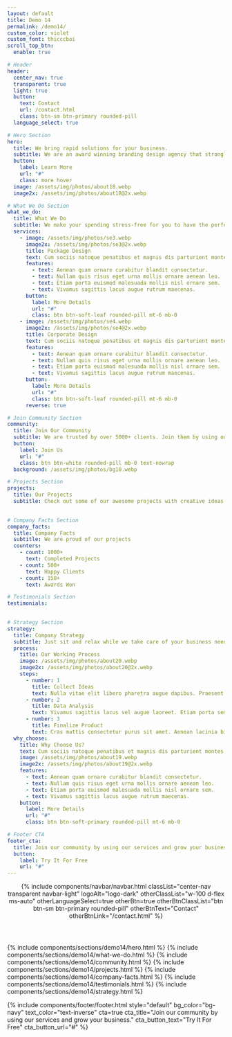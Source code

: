```yaml
---
layout: default
title: Demo 14
permalink: /demo14/
custom_color: violet
custom_font: thicccboi
scroll_top_btn:
  enable: true

# Header
header:
  center_nav: true
  transparent: true
  light: true
  button:
    text: Contact
    url: /contact.html
    class: btn-sm btn-primary rounded-pill
  language_select: true

# Hero Section
hero:
  title: We bring rapid solutions for your business.
  subtitle: We are an award winning branding design agency that strongly believes in the power of creative ideas.
  button:
    label: Learn More
    url: "#"
    class: more hover
  image: /assets/img/photos/about18.webp
  image2x: /assets/img/photos/about18@2x.webp

# What We Do Section
what_we_do:
  title: What We Do
  subtitle: We make your spending stress-free for you to have the perfect control.
  services:
    - image: /assets/img/photos/se3.webp
      image2x: /assets/img/photos/se3@2x.webp
      title: Package Design
      text: Cum sociis natoque penatibus et magnis dis parturient montes, nascetur ridiculus mus. Cras justo odio, dapibus ac facilisis in, egestas eget quam. Praesent commodo cursus magna, vel scelerisque nisl consectetur et. Maecenas faucibus mollis interdum. Maecenas sed diam eget risus varius.
      features:
        - text: Aenean quam ornare curabitur blandit consectetur.
        - text: Nullam quis risus eget urna mollis ornare aenean leo.
        - text: Etiam porta euismod malesuada mollis nisl ornare sem.
        - text: Vivamus sagittis lacus augue rutrum maecenas.
      button:
        label: More Details
        url: "#"
        class: btn btn-soft-leaf rounded-pill mt-6 mb-0
    - image: /assets/img/photos/se4.webp
      image2x: /assets/img/photos/se4@2x.webp
      title: Corporate Design
      text: Cum sociis natoque penatibus et magnis dis parturient montes, nascetur ridiculus mus. Cras justo odio, dapibus ac facilisis in, egestas eget quam. Praesent commodo cursus magna, vel scelerisque nisl consectetur et.
      features:
        - text: Aenean quam ornare curabitur blandit consectetur.
        - text: Nullam quis risus eget urna mollis ornare aenean leo.
        - text: Etiam porta euismod malesuada mollis nisl ornare sem.
        - text: Vivamus sagittis lacus augue rutrum maecenas.
      button:
        label: More Details
        url: "#"
        class: btn btn-soft-leaf rounded-pill mt-6 mb-0
      reverse: true

# Join Community Section
community:
  title: Join Our Community
  subtitle: We are trusted by over 5000+ clients. Join them by using our services and grow your business.
  button:
    label: Join Us
    url: "#"
    class: btn btn-white rounded-pill mb-0 text-nowrap
  background: /assets/img/photos/bg10.webp

# Projects Section
projects:
  title: Our Projects
  subtitle: Check out some of our awesome projects with creative ideas and great design.
  

# Company Facts Section
company_facts:
  title: Company Facts
  subtitle: We are proud of our projects
  counters:
    - count: 1000+
      text: Completed Projects
    - count: 500+
      text: Happy Clients
    - count: 150+
      text: Awards Won

# Testimonials Section
testimonials:
  

# Strategy Section
strategy:
  title: Company Strategy
  subtitle: Just sit and relax while we take care of your business needs.
  process:
    title: Our Working Process
    image: /assets/img/photos/about20.webp
    image2x: /assets/img/photos/about20@2x.webp
    steps:
      - number: 1
        title: Collect Ideas
        text: Nulla vitae elit libero pharetra augue dapibus. Praesent commodo cursus. Sed posuere consectetur.
      - number: 2
        title: Data Analysis
        text: Vivamus sagittis lacus vel augue laoreet. Etiam porta sem malesuada magna est at lobortis nulla auctor.
      - number: 3
        title: Finalize Product
        text: Cras mattis consectetur purus sit amet. Aenean lacinia bibendum nulla sed. Donec ullamcorper metus.
  why_choose:
    title: Why Choose Us?
    text: Cum sociis natoque penatibus et magnis dis parturient montes, nascetur ridiculus mus. Cras justo odio, dapibus ac facilisis in, egestas eget quam. Praesent commodo cursus magna, vel scelerisque nisl consectetur et. Maecenas faucibus mollis interdum. Maecenas sed diam eget risus varius.
    image: /assets/img/photos/about19.webp
    image2x: /assets/img/photos/about19@2x.webp
    features:
      - text: Aenean quam ornare curabitur blandit consectetur.
      - text: Nullam quis risus eget urna mollis ornare aenean leo.
      - text: Etiam porta euismod malesuada mollis nisl ornare sem.
      - text: Vivamus sagittis lacus augue rutrum maecenas.
    button:
      label: More Details
      url: "#"
      class: btn btn-soft-primary rounded-pill mt-6 mb-0

# Footer CTA
footer_cta:
  title: Join our community by using our services and grow your business.
  button:
    label: Try It For Free
    url: "#"
---
```

<div class="content-wrapper">
<header class="wrapper bg-soft-primary">
{% include components/navbar/navbar.html 
    classList="center-nav transparent navbar-light"
    logoAlt="logo-dark"
    otherClassList="w-100 d-flex ms-auto"
    otherLanguageSelect=true
    otherBtn=true
    otherBtnClassList="btn btn-sm btn-primary rounded-pill"
    otherBtnText="Contact"
    otherBtnLink="/contact.html"
%}
</header>
<!-- /header -->

{% include components/sections/demo14/hero.html %}
{% include components/sections/demo14/what-we-do.html %}
{% include components/sections/demo14/community.html %}
{% include components/sections/demo14/projects.html %}
{% include components/sections/demo14/company-facts.html %}
{% include components/sections/demo14/testimonials.html %}
{% include components/sections/demo14/strategy.html %}

</div>
{% include components/footer/footer.html 
  style="default"
  bg_color="bg-navy"
  text_color="text-inverse"
  cta=true
  cta_title="Join our community by using our services and grow your business."
  cta_button_text="Try It For Free"
  cta_button_url="#"
%}
